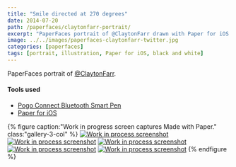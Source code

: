 ```yaml
---
title: "Smile directed at 270 degrees"
date: 2014-07-20
path: /paperfaces/claytonfarr-portrait/
excerpt: "PaperFaces portrait of @ClaytonFarr drawn with Paper for iOS on an iPad."
image: ../../images/paperfaces-claytonfarr-twitter.jpg
categories: [paperfaces]
tags: [portrait, illustration, Paper for iOS, black and white]
---
```


PaperFaces portrait of [@ClaytonFarr](https://twitter.com/claytonfarr).

#### Tools used

- [Pogo Connect Bluetooth Smart Pen](https://www.amazon.com/gp/product/B009K448L4/ref=as_li_ss_tl?ie=UTF8&camp=1789&creative=390957&creativeASIN=B009K448L4&linkCode=as2&tag=mademist-20)
- [Paper for iOS](https://paper.bywetransfer.com/)

{% figure caption:"Work in progress screen captures Made with Paper." class:"gallery-3-col" %}
[![Work in process screenshot](../../images/paperfaces-claytonfarr-process-1-600.jpg)](../../images/paperfaces-claytonfarr-process-1-lg.jpg) [![Work in process screenshot](../../images/paperfaces-claytonfarr-process-2-600.jpg)](../../images/paperfaces-claytonfarr-process-2-lg.jpg) [![Work in process screenshot](../../images/paperfaces-claytonfarr-process-3-600.jpg)](../../images/paperfaces-claytonfarr-process-3-lg.jpg) [![Work in process screenshot](../../images/paperfaces-claytonfarr-process-4-600.jpg)](../../images/paperfaces-claytonfarr-process-4-lg.jpg) [![Work in process screenshot](../../images/paperfaces-claytonfarr-process-5-600.jpg)](../../images/paperfaces-claytonfarr-process-5-lg.jpg)
{% endfigure %}
